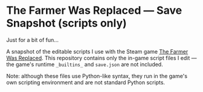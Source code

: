 # The Farmer Was Replaced — Save Snapshot (scripts only)

Just for a bit of fun...

A snapshot of the editable scripts I use with the Steam game [The Farmer Was Replaced](https://store.steampowered.com/app/2060160/The_Farmer_Was_Replaced/). This repository contains only the in-game script files I edit — the game's runtime `_builtins_` and `save.json` are not included.

Note: although these files use Python-like syntax, they run in the game's own scripting environment and are not standard Python scripts.
